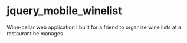 jquery_mobile_winelist
======================

Wine-cellar web application I built for a friend to organize wine lists at a restaurant he manages 
